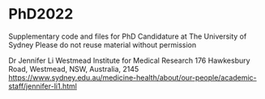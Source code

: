 # PhD2022
Supplementary code and files for PhD Candidature at The University of Sydney
Please do not reuse material without permission

Dr Jennifer Li
Westmead Institute for Medical Research
176 Hawkesbury Road, Westmead, NSW, Australia, 2145
https://www.sydney.edu.au/medicine-health/about/our-people/academic-staff/jennifer-li1.html
